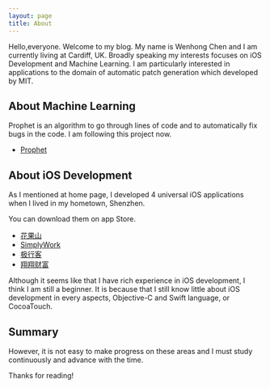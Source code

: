 ```yaml
---
layout: page
title: About
---
```


<p class="message">
  Hello,everyone. Welcome to my blog. My name is Wenhong Chen and I am currently living at Cardiff, UK. Broadly speaking my interests focuses on iOS Development and Machine Learning. I am particularly interested in applications to the domain of automatic patch generation which developed by MIT.
</p>

## About Machine Learning

Prophet is an algorithm to go through lines of code and to automatically fix bugs in the code. I am following this project now.

* [Prophet](http://groups.csail.mit.edu/pac/patchgen/)

## About iOS Development

As I mentioned at home page, I developed 4 universal iOS applications when I lived in my hometown, Shenzhen.

You can download them on app Store.

* [花果山](https://itunes.apple.com/cn/app/hua-guo-shan-xin-xian-shui/id999768503?mt=8)
* [SimplyWork](https://itunes.apple.com/cn/app/si-weisimplywork-yi-zhan-shi/id1157420590?mt=8)
* [极行客](https://itunes.apple.com/cn/app/ji-xing-ke-hu-wai-zhi-bo-jiu/id1175973691?mt=8)
* [翔翔财富](https://itunes.apple.com/cn/app/xiang-xiang-cai-fu/id1019377463?mt=8)

Although it seems like that I have rich experience in iOS development, I think I am still a beginner. It is because that I still know little about iOS development in every aspects, Objective-C and Swift language, or CocoaTouch.

## Summary
However, it is not easy to make progress on these areas and I must study continuously and advance with the time.

Thanks for reading!
